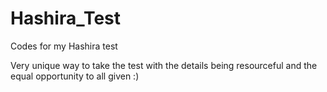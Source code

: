 # Hashira_Test
Codes for my Hashira test


Very unique way to take the test with the details being resourceful and the equal opportunity to all given :)
